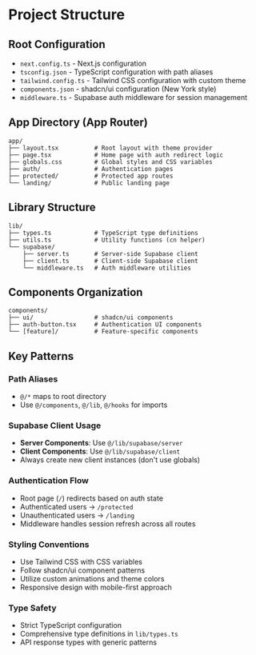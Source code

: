 # Project Structure

## Root Configuration
- `next.config.ts` - Next.js configuration
- `tsconfig.json` - TypeScript configuration with path aliases
- `tailwind.config.ts` - Tailwind CSS configuration with custom theme
- `components.json` - shadcn/ui configuration (New York style)
- `middleware.ts` - Supabase auth middleware for session management

## App Directory (App Router)
```
app/
├── layout.tsx          # Root layout with theme provider
├── page.tsx            # Home page with auth redirect logic
├── globals.css         # Global styles and CSS variables
├── auth/               # Authentication pages
├── protected/          # Protected app routes
└── landing/            # Public landing page
```

## Library Structure
```
lib/
├── types.ts            # TypeScript type definitions
├── utils.ts            # Utility functions (cn helper)
└── supabase/
    ├── server.ts       # Server-side Supabase client
    ├── client.ts       # Client-side Supabase client
    └── middleware.ts   # Auth middleware utilities
```

## Components Organization
```
components/
├── ui/                 # shadcn/ui components
├── auth-button.tsx     # Authentication UI components
└── [feature]/          # Feature-specific components
```

## Key Patterns

### Path Aliases
- `@/*` maps to root directory
- Use `@/components`, `@/lib`, `@/hooks` for imports

### Supabase Client Usage
- **Server Components**: Use `@/lib/supabase/server`
- **Client Components**: Use `@/lib/supabase/client`
- Always create new client instances (don't use globals)

### Authentication Flow
- Root page (`/`) redirects based on auth state
- Authenticated users → `/protected`
- Unauthenticated users → `/landing`
- Middleware handles session refresh across all routes

### Styling Conventions
- Use Tailwind CSS with CSS variables
- Follow shadcn/ui component patterns
- Utilize custom animations and theme colors
- Responsive design with mobile-first approach

### Type Safety
- Strict TypeScript configuration
- Comprehensive type definitions in `lib/types.ts`
- API response types with generic patterns
